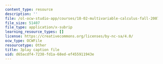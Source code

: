 ```yaml
---
content_type: resource
description: ''
file: /ol-ocw-studio-app/courses/18-02-multivariable-calculus-fall-2007/d65acdf47238fd1a68edef455911943e_xrypSZU8cBE.srt
file_size: 51407
file_type: application/x-subrip
learning_resource_types: []
license: https://creativecommons.org/licenses/by-nc-sa/4.0/
ocw_type: OCWFile
resourcetype: Other
title: 3play caption file
uid: d65acdf4-7238-fd1a-68ed-ef455911943e
---
```

